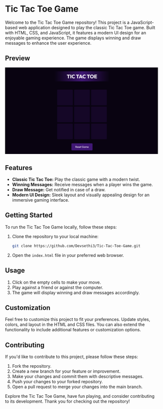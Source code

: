 # Tic Tac Toe Game

Welcome to the Tic Tac Toe Game repository! This project is a JavaScript-based web application designed to play the classic Tic Tac Toe game. Built with HTML, CSS, and JavaScript, it features a modern UI design for an enjoyable gaming experience. The game displays winning and draw messages to enhance the user experience.

## Preview

![Tic Tac Toe Game Preview](Preview.png)

## Features

- **Classic Tic Tac Toe:** Play the classic game with a modern twist.
- **Winning Messages:** Receive messages when a player wins the game.
- **Draw Message:** Get notified in case of a draw.
- **Modern UI Design:** Sleek layout and visually appealing design for an immersive gaming interface.

## Getting Started

To run the Tic Tac Toe Game locally, follow these steps:

1. Clone the repository to your local machine:

   ```bash
   git clone https://github.com/Devsethi3/Tic-Tac-Toe-Game.git
   ```

2. Open the `index.html` file in your preferred web browser.

## Usage

1. Click on the empty cells to make your move.
2. Play against a friend or against the computer.
3. The game will display winning and draw messages accordingly.

## Customization

Feel free to customize this project to fit your preferences. Update styles, colors, and layout in the HTML and CSS files. You can also extend the functionality to include additional features or customization options.

## Contributing

If you'd like to contribute to this project, please follow these steps:

1. Fork the repository.
2. Create a new branch for your feature or improvement.
3. Make your changes and commit them with descriptive messages.
4. Push your changes to your forked repository.
5. Open a pull request to merge your changes into the main branch.

Explore the Tic Tac Toe Game, have fun playing, and consider contributing to its development. Thank you for checking out the repository!